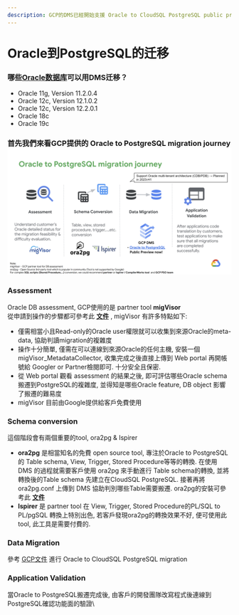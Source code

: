 ```yaml
---
description: GCP的DMS已經開始支援 Oracle to CloudSQL PostgreSQL public preview
---
```


# Oracle到PostgreSQL的迁移

### 哪些[Oracle数据库](https://cloud.google.com/database-migration/docs/oracle-to-postgresql/migration-src-and-dest)可以用DMS迁移？

* Oracle 11g, Version 11.2.0.4&#x20;
* Oracle 12c, Version 12.1.0.2&#x20;
* Oracle 12c, Version 12.2.0.1&#x20;
* Oracle 18c&#x20;
* Oracle 19c

### 首先我們來看GCP提供的 Oracle to PostgreSQL migration journey ![](<../../.gitbook/assets/image (38).png>)

### Assessment&#x20;

Oracle DB assessment, GCP使用的是 partner tool **migVisor**\
從申請到操作的步驟都可參考此 [**文件**](https://docs.google.com/document/d/1x7n1YHituoLfTxwf2Dhcm5oUNr2kcgfgxZHndo5Zq8k/edit) , migVisor 有許多特點如下:

* 僅需相當小且Read-only的Oracle user權限就可以收集到來源Oracle的meta-data, 協助判讀migration的複雜度
* 操作十分簡單, 僅需在可以連線到來源Oracle的任何主機, 安裝一個migVisor\_MetadataCollector, 收集完成之後直接上傳到 Web portal 再開帳號給 Googler or Partner檢閱即可.  十分安全且保密.
* 從 Web portal 觀看 assessment 的結果之後, 即可評估哪些Oracle schema搬遷到PostgreSQL的複雜度, 並得知是哪些Oracle feature, DB object 影響了搬遷的難易度
* migVisor 目前由Google提供給客戶免費使用

### Schema conversion

這個階段會有兩個重要的tool, ora2pg & Ispirer

* **ora2pg** 是相當知名的免費 open source tool, 專注於Oracle to PostgreSQL的 Table schema, View, Trigger, Stored Procedure等等的轉換. 在使用 DMS 的過程就需要客戶使用 ora2pg 來手動進行 Table schema的轉換, 並將轉換後的Table schema 先建立在CloudSQL PostgreSQL.  接著再將 ora2pg.conf 上傳到 DMS 協助判別哪些Table需要搬遷. ora2pg的安裝可參考此 [**文件**](https://docs.google.com/document/d/140YEJkUtwvOT6fFCEdmhgdqA9MX97UURJMUAn\_OHBQE/edit)
* **Ispirer** 是 partner tool 在 View, Trigger, Stored Procedure的PL/SQL to PL/pgSQL 轉換上特別出色, 若客戶發現ora2pg的轉換效果不好, 便可使用此tool, 此工具是需要付費的.

### Data Migration

參考 [GCP文件](https://cloud.google.com/database-migration/docs/oracle-to-postgresql/quickstart) 進行 Oracle to CloudSQL PostgreSQL migration

### Application Validation

當Oracle to PostgreSQL搬遷完成後, 由客戶的開發團隊改寫程式後連線到PostgreSQL確認功能面的驗證\
